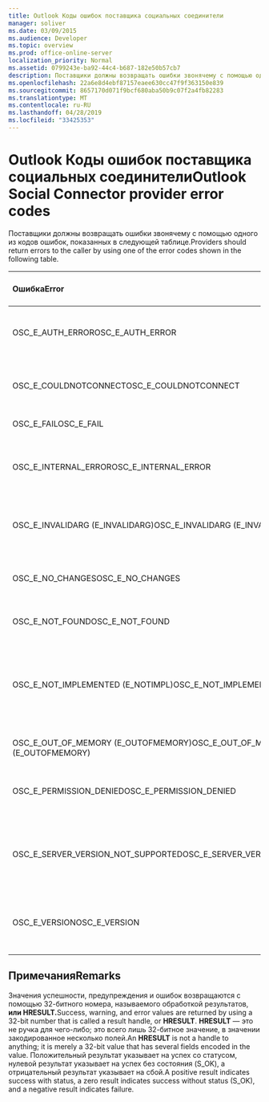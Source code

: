 ```yaml
---
title: Outlook Коды ошибок поставщика социальных соединители
manager: soliver
ms.date: 03/09/2015
ms.audience: Developer
ms.topic: overview
ms.prod: office-online-server
localization_priority: Normal
ms.assetid: 0799243e-ba92-44c4-b687-182e50b57cb7
description: Поставщики должны возвращать ошибки звонячему с помощью одного из кодов ошибок, показанных в следующей таблице.
ms.openlocfilehash: 22a6e8d4ebf87157eaee630cc47f9f363150e839
ms.sourcegitcommit: 8657170d071f9bcf680aba50b9c07f2a4fb82283
ms.translationtype: MT
ms.contentlocale: ru-RU
ms.lasthandoff: 04/28/2019
ms.locfileid: "33425353"
---
```

# <a name="outlook-social-connector-provider-error-codes"></a><span data-ttu-id="89271-103">Outlook Коды ошибок поставщика социальных соединители</span><span class="sxs-lookup"><span data-stu-id="89271-103">Outlook Social Connector provider error codes</span></span>

<span data-ttu-id="89271-104">Поставщики должны возвращать ошибки звонячему с помощью одного из кодов ошибок, показанных в следующей таблице.</span><span class="sxs-lookup"><span data-stu-id="89271-104">Providers should return errors to the caller by using one of the error codes shown in the following table.</span></span> 
  
|<span data-ttu-id="89271-105">**Ошибка**</span><span class="sxs-lookup"><span data-stu-id="89271-105">**Error**</span></span>|<span data-ttu-id="89271-106">**Код ошибки (hexadecimal)**</span><span class="sxs-lookup"><span data-stu-id="89271-106">**Error code (hexadecimal)**</span></span>|<span data-ttu-id="89271-107">**Описание**</span><span class="sxs-lookup"><span data-stu-id="89271-107">**Description**</span></span>|
|:-----|:-----|:-----|
|<span data-ttu-id="89271-108">OSC_E_AUTH_ERROR</span><span class="sxs-lookup"><span data-stu-id="89271-108">OSC_E_AUTH_ERROR</span></span>  <br/> |<span data-ttu-id="89271-109">0x80041404</span><span class="sxs-lookup"><span data-stu-id="89271-109">0x80041404</span></span>  <br/> |<span data-ttu-id="89271-110">В сети сайта социальной сети не удалось проверить подлинность.</span><span class="sxs-lookup"><span data-stu-id="89271-110">Authentication failed on the network of the social network site.</span></span>  <br/> |
|<span data-ttu-id="89271-111">OSC_E_COULDNOTCONNECT</span><span class="sxs-lookup"><span data-stu-id="89271-111">OSC_E_COULDNOTCONNECT</span></span>  <br/> |<span data-ttu-id="89271-112">0x80041402</span><span class="sxs-lookup"><span data-stu-id="89271-112">0x80041402</span></span>  <br/> |<span data-ttu-id="89271-113">Подключение к сайту социальной сети не доступно.</span><span class="sxs-lookup"><span data-stu-id="89271-113">No connection is available to connect to the social network site.</span></span>  <br/> |
|<span data-ttu-id="89271-114">OSC_E_FAIL</span><span class="sxs-lookup"><span data-stu-id="89271-114">OSC_E_FAIL</span></span>  <br/> |<span data-ttu-id="89271-115">0x80004005</span><span class="sxs-lookup"><span data-stu-id="89271-115">0x80004005</span></span>  <br/> |<span data-ttu-id="89271-116">Общая ошибка сбоя.</span><span class="sxs-lookup"><span data-stu-id="89271-116">General failure error.</span></span>  <br/> |
|<span data-ttu-id="89271-117">OSC_E_INTERNAL_ERROR</span><span class="sxs-lookup"><span data-stu-id="89271-117">OSC_E_INTERNAL_ERROR</span></span>  <br/> |<span data-ttu-id="89271-118">0x80041400</span><span class="sxs-lookup"><span data-stu-id="89271-118">0x80041400</span></span>  <br/> |<span data-ttu-id="89271-119">Внутренняя ошибка произошла из-за недействительной операции.</span><span class="sxs-lookup"><span data-stu-id="89271-119">An internal error occurred because of an invalid operation.</span></span>  <br/> |
|<span data-ttu-id="89271-120">OSC_E_INVALIDARG (E_INVALIDARG)</span><span class="sxs-lookup"><span data-stu-id="89271-120">OSC_E_INVALIDARG (E_INVALIDARG)</span></span>  <br/> |<span data-ttu-id="89271-121">0x80070057</span><span class="sxs-lookup"><span data-stu-id="89271-121">0x80070057</span></span>  <br/> |<span data-ttu-id="89271-122">Недействительный аргумент был передан функции.</span><span class="sxs-lookup"><span data-stu-id="89271-122">An invalid argument was passed to a function.</span></span>  <br/> |
|<span data-ttu-id="89271-123">OSC_E_NO_CHANGES</span><span class="sxs-lookup"><span data-stu-id="89271-123">OSC_E_NO_CHANGES</span></span>  <br/> |<span data-ttu-id="89271-124">0x80041406</span><span class="sxs-lookup"><span data-stu-id="89271-124">0x80041406</span></span>  <br/> |<span data-ttu-id="89271-125">После последней синхронизации изменений не произошло.</span><span class="sxs-lookup"><span data-stu-id="89271-125">No changes have occurred since the last synchronization.</span></span>  <br/> |
|<span data-ttu-id="89271-126">OSC_E_NOT_FOUND</span><span class="sxs-lookup"><span data-stu-id="89271-126">OSC_E_NOT_FOUND</span></span>  <br/> |<span data-ttu-id="89271-127">0x80041405</span><span class="sxs-lookup"><span data-stu-id="89271-127">0x80041405</span></span>  <br/> |<span data-ttu-id="89271-128">Ресурс не может быть найден.</span><span class="sxs-lookup"><span data-stu-id="89271-128">A resource cannot be found.</span></span>  <br/> |
|<span data-ttu-id="89271-129">OSC_E_NOT_IMPLEMENTED (E_NOTIMPL)</span><span class="sxs-lookup"><span data-stu-id="89271-129">OSC_E_NOT_IMPLEMENTED (E_NOTIMPL)</span></span>  <br/> |<span data-ttu-id="89271-130">0x80004001</span><span class="sxs-lookup"><span data-stu-id="89271-130">0x80004001</span></span>  <br/> |<span data-ttu-id="89271-131">Запрос на сайт социальной сети действителен, но не реализован сайтом социальной сети.</span><span class="sxs-lookup"><span data-stu-id="89271-131">The request to the social network site is valid but has not been implemented by the social network site.</span></span>  <br/> |
|<span data-ttu-id="89271-132">OSC_E_OUT_OF_MEMORY (E_OUTOFMEMORY)</span><span class="sxs-lookup"><span data-stu-id="89271-132">OSC_E_OUT_OF_MEMORY (E_OUTOFMEMORY)</span></span>  <br/> |<span data-ttu-id="89271-133">0x8007000E</span><span class="sxs-lookup"><span data-stu-id="89271-133">0x8007000E</span></span>  <br/> |<span data-ttu-id="89271-134">Произошла ошибка из памяти.</span><span class="sxs-lookup"><span data-stu-id="89271-134">An out-of-memory error occurred.</span></span>  <br/> |
|<span data-ttu-id="89271-135">OSC_E_PERMISSION_DENIED</span><span class="sxs-lookup"><span data-stu-id="89271-135">OSC_E_PERMISSION_DENIED</span></span>  <br/> |<span data-ttu-id="89271-136">0x80041403</span><span class="sxs-lookup"><span data-stu-id="89271-136">0x80041403</span></span>  <br/> |<span data-ttu-id="89271-137">Поставщик OSC отказал в разрешении для ресурса.</span><span class="sxs-lookup"><span data-stu-id="89271-137">The OSC provider denied permission for the resource.</span></span>  <br/> |
|<span data-ttu-id="89271-138">OSC_E_SERVER_VERSION_NOT_SUPPORTED</span><span class="sxs-lookup"><span data-stu-id="89271-138">OSC_E_SERVER_VERSION_NOT_SUPPORTED</span></span>  <br/> |<span data-ttu-id="89271-139">0x80041406</span><span class="sxs-lookup"><span data-stu-id="89271-139">0x80041406</span></span>  <br/> |<span data-ttu-id="89271-140">Версия сервера для настройки учетной записи социальной сети не поддерживается.</span><span class="sxs-lookup"><span data-stu-id="89271-140">The version of the server to configure the social network account is not supported.</span></span>  <br/> |
|<span data-ttu-id="89271-141">OSC_E_VERSION</span><span class="sxs-lookup"><span data-stu-id="89271-141">OSC_E_VERSION</span></span>  <br/> |<span data-ttu-id="89271-142">0x80041401</span><span class="sxs-lookup"><span data-stu-id="89271-142">0x80041401</span></span>  <br/> |<span data-ttu-id="89271-143">Поставщик не поддерживает эту версию extensibility поставщика OSC.</span><span class="sxs-lookup"><span data-stu-id="89271-143">The provider does not support this version of OSC provider extensibility.</span></span>  <br/> |
   
## <a name="remarks"></a><span data-ttu-id="89271-144">Примечания</span><span class="sxs-lookup"><span data-stu-id="89271-144">Remarks</span></span>

<span data-ttu-id="89271-145">Значения успешности, предупреждения и ошибок возвращаются с помощью 32-битного номера, называемого обработкой результатов, **или HRESULT.**</span><span class="sxs-lookup"><span data-stu-id="89271-145">Success, warning, and error values are returned by using a 32-bit number that is called a result handle, or **HRESULT**.</span></span> <span data-ttu-id="89271-146">**HRESULT** — это не ручка для чего-либо; это всего лишь 32-битное значение, в значении закодированное несколько полей.</span><span class="sxs-lookup"><span data-stu-id="89271-146">An **HRESULT** is not a handle to anything; it is merely a 32-bit value that has several fields encoded in the value.</span></span> <span data-ttu-id="89271-147">Положительный результат указывает на успех со статусом, нулевой результат указывает на успех без состояния (S_OK), а отрицательный результат указывает на сбой.</span><span class="sxs-lookup"><span data-stu-id="89271-147">A positive result indicates success with status, a zero result indicates success without status (S_OK), and a negative result indicates failure.</span></span> 
  

